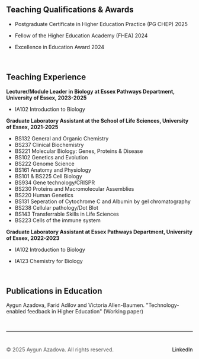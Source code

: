 
## Teaching Qualifications & Awards

+ Postgraduate Certificate in Higher Education Practice (PG CHEP) 2025
+ Fellow of the Higher Education Academy (FHEA) 2024
+ Excellence in Education Award 2024

  &nbsp;  <!-- This creates a blank space -->

## Teaching Experience

**Lecturer/Module Leader in Biology at Essex Pathways Department, University of Essex, 2023-2025**
+ IA102 Introduction to Biology

**Graduate Laboratory Assistant at the School of Life Sciences, University of Essex, 2021-2025**

+ BS132 General and Organic Chemistry
+ BS237 Clinical Biochemistry
+ BS221 Molecular Biology: Genes, Proteins & Disease
+ BS102 Genetics and Evolution
+ BS222 Genome Science
+ BS161 Anatomy and Physiology
+ BS101 & BS225 Cell Biology
+ BS934 Gene technology/CRISPR
+ BS230 Proteins and Macromolecular Assemblies
+ BS220 Human Genetics
+ BS131 Seperation of Cytochrome C and Albumin by gel chromatography
+ BS238 Cellular pathology/Dot Blot
+ BS143 Transferrable Skills in Life Sciences
+ BS223 Cells of the immune system 

**Graduate Laboratory Assistant at Essex Pathways Department, University of Essex, 2022-2023**
+ IA102 Introduction to Biology
+ IA123 Chemistry for Biology

  &nbsp;  <!-- This creates a blank space -->

## Publications in Education 

Aygun Azadova, Farid Adilov and Victoria Allen-Baumen. "Technology-enabled feedback in Higher Education" (Working paper) 

 &nbsp;  <!-- This creates a blank space -->

---

<div style="margin-top: 40px; font-size: 14px; color: #555;">
  <p>
    © 2025 Aygun Azadova. All rights reserved.
    <span style="float: right;">
      <a href="https://www.linkedin.com/in/aygunazadova/" target="_blank" style="color: black; text-decoration: none;">LinkedIn</a>
    </span>
  </p>
</div>

